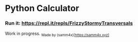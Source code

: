 # Python Calculator

### Run it: https://repl.it/repls/FrizzyStormyTransversals

Work in progress.
<sub>Made by (samm4x)[https://samm4x.xyz]</sub>
